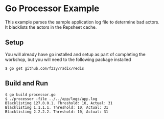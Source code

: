 # Go Processor Example

This example parses the sample application log file to determine bad
actors. It blacklists the actors in the Repsheet cache.

## Setup

You will already have go installed and setup as part of completing the
workshop, but you will need to the following package installed

```
$ go get github.com/fzzy/radix/redis
```

## Build and Run

```
$ go build processor.go
$ ./processor -file ../../app/logs/app.log
Blacklisting 127.0.0.1. Threshold: 10, Actual: 31
Blacklisting 1.1.1.1. Threshold: 10, Actual: 31
Blacklisting 2.2.2.2. Threshold: 10, Actual: 31
```
